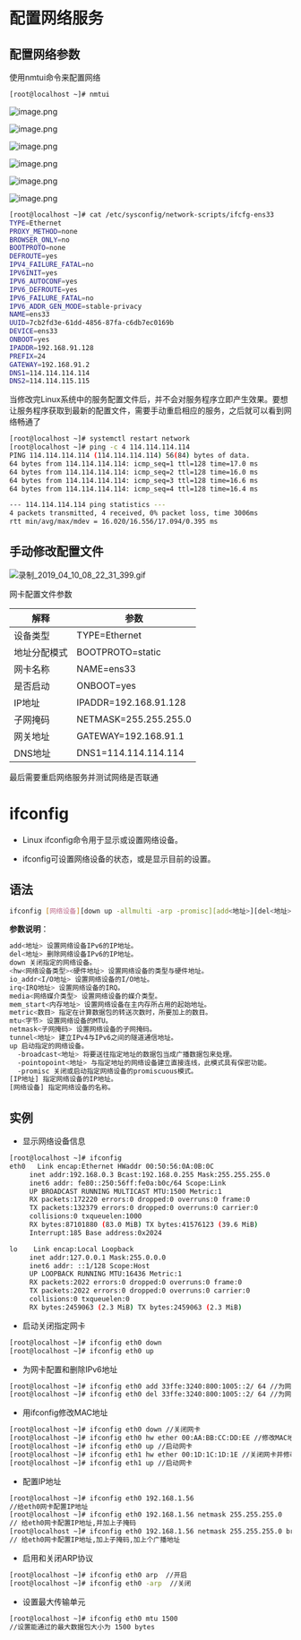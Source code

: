 # 配置网络服务

## 配置网络参数

使用nmtui命令来配置网络

```bash
[root@localhost ~]# nmtui
```

![image.png](05.Linux网络设置/1555670914486-cd494fdf-9897-4e03-81dc-bbde32f89159.png)

![image.png](05.Linux网络设置/1555670949501-1cb6bd76-6166-44de-b14f-74209e3041dd.png)

![image.png](05.Linux网络设置/1555670972181-a30ae0a1-64e5-40b1-a3fb-c5739cf68546.png)

![image.png](05.Linux网络设置/1555671014265-3f7c1155-f919-4a31-bb54-357d1a2d6d86.png)

![image.png](05.Linux网络设置/1555671074342-0d55a273-21a2-405f-9a37-7a4fda1b8814.png)

![image.png](05.Linux网络设置/1555671095350-a91b89a2-4057-4efe-97d4-ced3ccb73124.png)

```bash
[root@localhost ~]# cat /etc/sysconfig/network-scripts/ifcfg-ens33 
TYPE=Ethernet
PROXY_METHOD=none
BROWSER_ONLY=no
BOOTPROTO=none
DEFROUTE=yes
IPV4_FAILURE_FATAL=no
IPV6INIT=yes
IPV6_AUTOCONF=yes
IPV6_DEFROUTE=yes
IPV6_FAILURE_FATAL=no
IPV6_ADDR_GEN_MODE=stable-privacy
NAME=ens33
UUID=7cb2fd3e-61dd-4856-87fa-c6db7ec0169b
DEVICE=ens33
ONBOOT=yes
IPADDR=192.168.91.128
PREFIX=24
GATEWAY=192.168.91.2
DNS1=114.114.114.114
DNS2=114.114.115.115
```

当修改完Linux系统中的服务配置文件后，并不会对服务程序立即产生效果。要想让服务程序获取到最新的配置文件，需要手动重启相应的服务，之后就可以看到网络畅通了

```bash
[root@localhost ~]# systemctl restart network
[root@localhost ~]# ping -c 4 114.114.114.114
PING 114.114.114.114 (114.114.114.114) 56(84) bytes of data.
64 bytes from 114.114.114.114: icmp_seq=1 ttl=128 time=17.0 ms
64 bytes from 114.114.114.114: icmp_seq=2 ttl=128 time=16.0 ms
64 bytes from 114.114.114.114: icmp_seq=3 ttl=128 time=16.6 ms
64 bytes from 114.114.114.114: icmp_seq=4 ttl=128 time=16.4 ms

--- 114.114.114.114 ping statistics ---
4 packets transmitted, 4 received, 0% packet loss, time 3006ms
rtt min/avg/max/mdev = 16.020/16.556/17.094/0.395 ms
```

## 手动修改配置文件

![录制_2019_04_10_08_22_31_399.gif](05.Linux网络设置/1554855831626-23352a2a-8a68-4c43-8954-74adf58df172.gif)

网卡配置文件参数

| 解释         | 参数                  |
| ------------ | --------------------- |
| 设备类型     | TYPE=Ethernet         |
| 地址分配模式 | BOOTPROTO=static      |
| 网卡名称     | NAME=ens33            |
| 是否启动     | ONBOOT=yes            |
| IP地址       | IPADDR=192.168.91.128 |
| 子网掩码     | NETMASK=255.255.255.0 |
| 网关地址     | GATEWAY=192.168.91.1  |
| DNS地址      | DNS1=114.114.114.114  |

最后需要重启网络服务并测试网络是否联通

# ifconfig

- Linux ifconfig命令用于显示或设置网络设备。

- ifconfig可设置网络设备的状态，或是显示目前的设置。

## 语法

```bash
ifconfig [网络设备][down up -allmulti -arp -promisc][add<地址>][del<地址>][<hw<网络设备类型><硬件地址>][io_addr<I/O地址>][irq<IRQ地址>][media<网络媒介类型>][mem_start<内存地址>][metric<数目>][mtu<字节>][netmask<子网掩码>][tunnel<地址>][-broadcast<地址>][-pointopoint<地址>][IP地址]
```

**参数说明**：

```bash
add<地址> 设置网络设备IPv6的IP地址。
del<地址> 删除网络设备IPv6的IP地址。
down 关闭指定的网络设备。
<hw<网络设备类型><硬件地址> 设置网络设备的类型与硬件地址。
io_addr<I/O地址> 设置网络设备的I/O地址。
irq<IRQ地址> 设置网络设备的IRQ。
media<网络媒介类型> 设置网络设备的媒介类型。
mem_start<内存地址> 设置网络设备在主内存所占用的起始地址。
metric<数目> 指定在计算数据包的转送次数时，所要加上的数目。
mtu<字节> 设置网络设备的MTU。
netmask<子网掩码> 设置网络设备的子网掩码。
tunnel<地址> 建立IPv4与IPv6之间的隧道通信地址。
up 启动指定的网络设备。
  -broadcast<地址> 将要送往指定地址的数据包当成广播数据包来处理。
  -pointopoint<地址> 与指定地址的网络设备建立直接连线，此模式具有保密功能。
  -promisc 关闭或启动指定网络设备的promiscuous模式。
[IP地址] 指定网络设备的IP地址。
[网络设备] 指定网络设备的名称。
```

## 实例

- 显示网络设备信息

```bash
[root@localhost ~]# ifconfig        
eth0   Link encap:Ethernet HWaddr 00:50:56:0A:0B:0C 
     inet addr:192.168.0.3 Bcast:192.168.0.255 Mask:255.255.255.0
     inet6 addr: fe80::250:56ff:fe0a:b0c/64 Scope:Link
     UP BROADCAST RUNNING MULTICAST MTU:1500 Metric:1
     RX packets:172220 errors:0 dropped:0 overruns:0 frame:0
     TX packets:132379 errors:0 dropped:0 overruns:0 carrier:0
     collisions:0 txqueuelen:1000 
     RX bytes:87101880 (83.0 MiB) TX bytes:41576123 (39.6 MiB)
     Interrupt:185 Base address:0x2024 

lo    Link encap:Local Loopback 
     inet addr:127.0.0.1 Mask:255.0.0.0
     inet6 addr: ::1/128 Scope:Host
     UP LOOPBACK RUNNING MTU:16436 Metric:1
     RX packets:2022 errors:0 dropped:0 overruns:0 frame:0
     TX packets:2022 errors:0 dropped:0 overruns:0 carrier:0
     collisions:0 txqueuelen:0 
     RX bytes:2459063 (2.3 MiB) TX bytes:2459063 (2.3 MiB)
```

- 启动关闭指定网卡

```bash
[root@localhost ~]# ifconfig eth0 down
[root@localhost ~]# ifconfig eth0 up
```

- 为网卡配置和删除IPv6地址

```bash
[root@localhost ~]# ifconfig eth0 add 33ffe:3240:800:1005::2/ 64 //为网卡设置IPv6地址
[root@localhost ~]# ifconfig eth0 del 33ffe:3240:800:1005::2/ 64 //为网卡删除IPv6地址
```

- 用ifconfig修改MAC地址

```bash
[root@localhost ~]# ifconfig eth0 down //关闭网卡
[root@localhost ~]# ifconfig eth0 hw ether 00:AA:BB:CC:DD:EE //修改MAC地址
[root@localhost ~]# ifconfig eth0 up //启动网卡
[root@localhost ~]# ifconfig eth1 hw ether 00:1D:1C:1D:1E //关闭网卡并修改MAC地址 
[root@localhost ~]# ifconfig eth1 up //启动网卡
```

- 配置IP地址

```bash
[root@localhost ~]# ifconfig eth0 192.168.1.56 
//给eth0网卡配置IP地址
[root@localhost ~]# ifconfig eth0 192.168.1.56 netmask 255.255.255.0 
// 给eth0网卡配置IP地址,并加上子掩码
[root@localhost ~]# ifconfig eth0 192.168.1.56 netmask 255.255.255.0 broadcast 192.168.1.255
// 给eth0网卡配置IP地址,加上子掩码,加上个广播地址
```

- 启用和关闭ARP协议

```bash
[root@localhost ~]# ifconfig eth0 arp  //开启
[root@localhost ~]# ifconfig eth0 -arp  //关闭
```

- 设置最大传输单元

```bash
[root@localhost ~]# ifconfig eth0 mtu 1500 
//设置能通过的最大数据包大小为 1500 bytes
```

